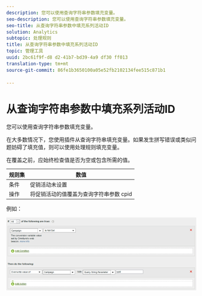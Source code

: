 ```yaml
---
description: 您可以使用查询字符串参数填充变量。
seo-description: 您可以使用查询字符串参数填充变量。
seo-title: 从查询字符串参数中填充系列活动ID
solution: Analytics
subtopic: 处理规则
title: 从查询字符串参数中填充系列活动ID
topic: 管理工具
uuid: 2bc61f9f-d8 d2-41b7-bd39-4a9 df30 ff013
translation-type: tm+mt
source-git-commit: 86fe1b3650100a05e52fb2102134fee515c871b1

---
```



# 从查询字符串参数中填充系列活动ID

您可以使用查询字符串参数填充变量。

在大多数情况下，您使用插件从查询字符串填充变量。如果发生拼写错误或类似问题妨碍了填充值，则可以使用处理规则填充变量。

在覆盖之前，应始终检查值是否为空或包含所需的值。

| 规则集 | 数值 |
|---|---|
| 条件 | 促销活动未设置 |
| 操作 | 将促销活动的值覆盖为查询字符串参数 cpid |

例如：

![](assets/set-campaign-conditionally.png)

